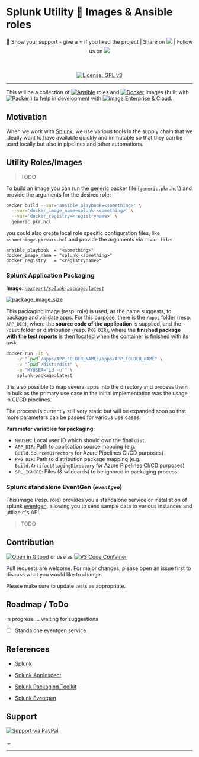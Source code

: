 # Splunk Utility 🐋 Images & Ansible roles

<div align="center" >🤝 Show your support - give a ⭐️ if you liked the project | Share on
<a target="_blank" href='https://twitter.com/intent/tweet?url=https%3A%2F%2Fgithub.com%2Fnextpart%2Fsplunk-utilities'><img src='https://img.shields.io/badge/Twitter-1DA1F2?logo=twitter&logoColor=white'/></a>
| Follow us on
<a target="_blank" href='https://www.linkedin.com/company/69421851'><img src='https://img.shields.io/badge/LinkedIn-0077B5?logo=linkedin&logoColor=white'/></a>
</br></div>
</br></br>
<div align="center" >

[![License: GPL v3](https://img.shields.io/badge/License-GPLv3-blue.svg)](https://www.gnu.org/licenses/gpl-3.0)

</div>

---

This will be a collection of
[![Ansible](https://img.shields.io/badge/ansible-%231A1918.svg?logo=ansible&logoColor=white)](https://www.ansible.com/)
roles and
[![Docker](https://img.shields.io/badge/docker-%230db7ed.svg?logo=docker&logoColor=white)](https://www.docker.com/)
images (built with
[![Packer](https://img.shields.io/badge/Packer-1DAEFF?logo=packer&logoColor=white)](https://www.packer.io/)
) to help in development with
[![image](https://img.shields.io/badge/Splunk-6fac4c.svg?logo=splunk&logoColor=white)](https://splunk.com/)
Enterprise & Cloud.

## Motivation

When we work with [Splunk][splunk], we use various tools in the supply chain that we
ideally want to have available quickly and immutable so that they can be used locally
but also in pipelines and other automations.

## Utility Roles/Images

> TODO

To build an image you can run the generic packer file (`generic.pkr.hcl`) and provide
the arguments for the desired role:

```bash
packer build --var='ansible_playbook=<something>' \
  --var='docker_image_name=splunk-<something>' \
  --var='docker_registry=<registryname>' \
  generic.pkr.hcl
```

you could also create local role specific configuration files, like
`<something>.pkrvars.hcl` and provide the arguments via `--var-file`:

```hcl
ansible_playbook  = "<something>"
docker_image_name = "splunk-<something>"
docker_registry   = "<registryname>"
```

### Splunk Application Packaging

**Image**:
[_`nextpart/splunk-package:latest`_](https://hub.docker.com/r/nextpart/splunk-package)

![package_image_size](https://img.shields.io/docker/image-size/nextpart/splunk-package/latest)

This packaging image (resp. role) is used, as the name suggests, to [package][packaging]
and [validate][appinspect] apps. For this purpose, there is the `/apps` folder (resp.
`APP_DIR`), where the **source code of the application** is supplied, and the `/dist`
folder or distribution (resp. `PKG_DIR`), where the **finished package with the test
reports** is then located when the container is finished with its task.

```bash
docker run -it \
    -v "`pwd`/apps/APP_FOLDER_NAME:/apps/APP_FOLDER_NAME" \
    -v "`pwd`/dist:/dist" \
    -e "MYUSER=`id -u`" \
    splunk-package:latest
```

It is also possible to map several apps into the directory and process them in bulk as
the primary use case in the initial implementation was the usage in CI/CD pipelines.

The process is currently still very static but will be expanded soon so that more
parameters can be passed for various use cases.

**Parameter variables for packaging**:

- `MYUSER`: Local user ID which should own the final `dist`.
- `APP_DIR`: Path to application source mapping (e.g. `Build.SourcesDirectory` for Azure
  Pipelines CI/CD purposes)
- `PKG_DIR`: Path to distribution package mapping (e.g. `Build.ArtifactStagingDirectory`
  for Azure Pipelines CI/CD purposes)
- `SPL_IGNORE`: Files (& wildcards) to be ignored in packaging process.

### Splunk standalone EventGen (_`eventgen`_)

This image (resp. role) provides you a standalone service or installation of splunk
[eventgen], allowing you to send sample data to various instances and utilize it's API.

> TODO

## Contribution

[![Open in Gitpod](https://gitpod.io/button/open-in-gitpod.svg)](https://gitpod.io/#https://github.com/michael-nextpart/remote-development)
or use as
[![VS Code Container](https://img.shields.io/static/v1?label=VS+Code&message=Container&logo=visualstudiocode&color=007ACC&logoColor=007ACC&labelColor=2C2C32)](https://open.vscode.dev/microsoft/vscode)

Pull requests are welcome. For major changes, please open an issue first to discuss what
you would like to change.

Please make sure to update tests as appropriate.

## Roadmap / ToDo

in progress ... waiting for suggestions

- [ ] Standalone eventgen service

## References

[splunk]: https://www.splunk.com/

- [Splunk][splunk]

[appinspect]: https://dev.splunk.com/enterprise/reference/appinspect

- [Splunk AppInspect][appinspect]

[packaging]: https://dev.splunk.com/enterprise/reference/packagingtoolkit

- [Splunk Packaging Toolkit][packaging]

[eventgen]: http://splunk.github.io/eventgen/

- [Splunk Eventgen][eventgen]

## Support

[![Support via PayPal](https://img.shields.io/badge/PayPal-00457C?style=for-the-badge&logo=paypal&logoColor=white)](https://www.paypal.com/donate/?hosted_button_id=UXNY3UEYKBJ7L)

...

---
